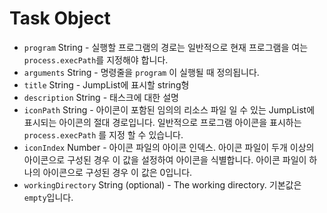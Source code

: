 # Task Object

* `program` String - 실행할 프로그램의 경로는 일반적으로 현재 프로그램을 여는  `process.execPath`를 지정해야 합니다.
* `arguments` String - 명령줄을 `program` 이 실행될 때 정의됩니다.
* `title` String - JumpList에 표시할 string형
* `description` String - 태스크에 대한 설명
* `iconPath` String - 아이콘이 포함된 임의의 리소스 파일 일 수 있는  JumpList에 표시되는 아이콘의 절대 경로입니다. 일반적으로 프로그램 아이콘을 표시하는 `process.execPath` 를 지정 할 수 있습니다.
* `iconIndex` Number - 아이콘 파일의 아이콘 인덱스. 아이콘 파일이 두개 이상의 아이콘으로 구성된 경우 이 값을 설정하여 아이콘을 식별합니다. 아이콘 파일이 하나의 아이콘으로 구성된 경우 이 값은 0입니다.
* `workingDirectory` String (optional) - The working directory. 기본값은 `empty`입니다.
